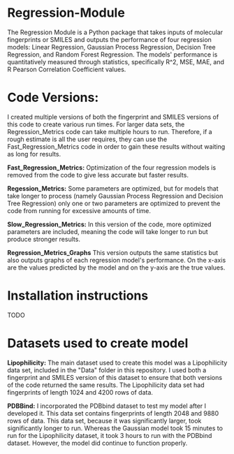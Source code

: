 # Regression-Module
The Regression Module is a Python package that takes inputs of molecular fingerprints or SMILES and outputs the performance of four regression models: Linear Regression, Gaussian Process Regression, Decision Tree Regression, and Random Forest Regression. The models' performance is quantitatively measured through statistics, specifically R^2, MSE, MAE, and R Pearson Correlation Coefficient values. 

# Code Versions:
I created multiple versions of both the fingerprint and SMILES versions of this code to create various run times. For larger data sets, the Regression_Metrics code can take multiple hours to run. Therefore, if a rough estimate is all the user requires, they can use the Fast_Regression_Metrics code in order to gain these results without waiting as long for results.

**Fast_Regression_Metrics:**
Optimization of the four regression models is removed from the code to give less accurate but faster results.

**Regession_Metrics:**
Some parameters are optimized, but for models that take longer to process (namely Gaussian Process Regression and Decision Tree Regression) only one or two parameters are optimized to prevent the code from running for excessive amounts of time.

**Slow_Regression_Metrics:**
In this version of the code, more optimized parameters are included, meaning the code will take longer to run but produce stronger results.

**Regression_Metrics_Graphs**
This version outputs the same statistics but also outputs graphs of each regression model's performance. On the x-axis are the values predicted by the model and on the y-axis are the true values.

# Installation instructions
TODO

# Datasets used to create model

**Lipophilicity:** The main dataset used to create this model was a Lipophilicity data set, included in the "Data" folder in this repository. I used both a fingerprint and SMILES version of this dataset to ensure that both versions of the code returned the same results. The Lipophilicity data set had fingerprints of length 1024 and 4200 rows of data.

**PDBBind:** I incorporated the PDBbind dataset to test my model after I developed it. This data set contains fingerprints of length 2048 and 9880 rows of data. This data set, because it was significantly larger, took significantly longer to run. Whereas the Gaussian model took 15 minutes to run for the Lipophilicity dataset, it took 3 hours to run with the PDBbind dataset. However, the model did continue to function properly.
